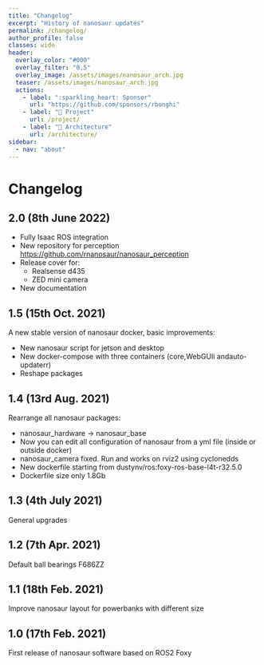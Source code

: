 ```yaml
---
title: "Changelog"
excerpt: "History of nanosaur updates"
permalink: /changelog/
author_profile: false
classes: wide
header:
  overlay_color: "#000"
  overlay_filter: "0.5"
  overlay_image: /assets/images/nanosaur_arch.jpg
  teaser: /assets/images/nanosaur_arch.jpg
  actions:
    - label: ":sparkling_heart: Sponsor"
      url: "https://github.com/sponsors/rbonghi"
    - label: "👷 Project"
      url: /project/
    - label: "📐 Architecture"
      url: /architecture/
sidebar:
  - nav: "about"
---
```


# Changelog

## 2.0 (8th June 2022)

- Fully Isaac ROS integration
- New repository for perception https://github.com/rnanosaur/nanosaur_perception
- Release cover for:
  - Realsense d435
  - ZED mini camera
- New documentation

## 1.5 (15th Oct. 2021)

A new stable version of nanosaur docker, basic improvements:

- New nanosaur script for jetson and desktop
- New docker-compose with three containers (core,WebGUIi andauto-updaterr)
- Reshape packages

## 1.4 (13rd Aug. 2021)

Rearrange all nanosaur packages:

- nanosaur_hardware -> nanosaur_base
- Now you can edit all configuration of nanosaur from a yml file (inside or outside docker)
- nanosaur_camera fixed. Run and works on rviz2 using cyclonedds
- New dockerfile starting from dustynv/ros:foxy-ros-base-l4t-r32.5.0
- Dockerfile size only 1.8Gb

## 1.3 (4th July 2021)

General upgrades

## 1.2 (7th Apr. 2021)

Default ball bearings F686ZZ

## 1.1 (18th Feb. 2021)

Improve nanosaur layout for powerbanks with different size

## 1.0 (17th Feb. 2021)

First release of nanosaur software based on ROS2 Foxy